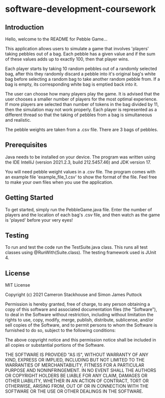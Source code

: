 # software-development-coursework

## Introduction

Hello, welcome to the README for Pebble Game...

This application allows users to simulate a game that involves 'players'
taking pebbles out of a bag. Each pebble has a given value and if the sum of
these values adds up to exactly 100, then that player wins.

Each player starts by taking 10 random pebbles out of a randomly selected bag,
after this they randomly discard a pebble into it's original bag's white bag
before selecting a random bag to take another random pebble from. If a bag is
empty, its corresponding white bag is emptied back into it.

The user can choose how many players play the game. It is advised that the user
chooses a smaller number of players for the most optimal experience. If more
players are selected than number of tokens in the bag divided by 11, then the
simulation may not work properly. Each player is represented as a different
thread so that the taking of pebbles from a bag is simultaneous and realistic.

The pebble weights are taken from a .csv file. There are 3 bags of pebbles.

## Prerequisites

Java needs to be installed on your device. The program was written using the IDE
IntelliJ (version 2021.2.3, build 212.5457.46) and JDK version 17.

You will need pebble weight values in a .csv file. The program comes with an
example file 'example_file_1.csv' to show the format of the file. Feel free to
make your own files when you use the application.

## Getting Started

To get started, simply run the PebbleGame.java file. Enter the number of players
and the location of each bag's .csv file, and then watch as the game is 'played'
before your very eyes!

## Testing

To run and test the code run the TestSuite.java class. This runs all test classes using 
@RunWith(Suite.class). The testing framework used is JUnit 4.

## License

MIT License

Copyright (c) 2021 Cameron Stackhouse and Simon James Puttock

Permission is hereby granted, free of charge, to any person obtaining a copy
of this software and associated documentation files (the "Software"), to deal
in the Software without restriction, including without limitation the rights to
use, copy, modify, merge, publish, distribute, sublicense, and/or sell
copies of the Software, and to permit persons to whom the Software is
furnished to do so, subject to the following conditions:

The above copyright notice and this permission notice shall be included in all
copies or substantial portions of the Software.

THE SOFTWARE IS PROVIDED "AS IS", WITHOUT WARRANTY OF ANY KIND, EXPRESS OR
IMPLIED, INCLUDING BUT NOT LIMITED TO THE WARRANTIES OF MERCHANTABILITY,
FITNESS FOR A PARTICULAR PURPOSE AND NONINFRINGEMENT. IN NO EVENT SHALL THE
AUTHORS OR COPYRIGHT HOLDERS BE LIABLE FOR ANY CLAIM, DAMAGES OR OTHER
LIABILITY, WHETHER IN AN ACTION OF CONTRACT, TORT OR OTHERWISE, ARISING FROM,
OUT OF OR IN CONNECTION WITH THE SOFTWARE OR THE USE OR OTHER DEALINGS IN THE
SOFTWARE.
